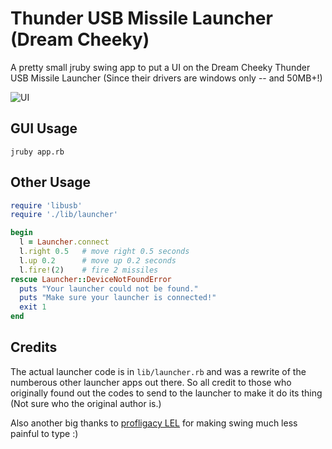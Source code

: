 # Thunder USB Missile Launcher (Dream Cheeky)

A pretty small jruby swing app to put a UI on the Dream Cheeky Thunder USB Missile Launcher (Since their drivers are windows only -- and 50MB+!)

![UI](https://raw.github.com/robhurring/thunder/master/doc/images/ui.png)

## GUI Usage

```
jruby app.rb
```

## Other Usage

```ruby
require 'libusb'
require './lib/launcher'

begin
  l = Launcher.connect
  l.right 0.5   # move right 0.5 seconds
  l.up 0.2      # move up 0.2 seconds
  l.fire!(2)    # fire 2 missiles
rescue Launcher::DeviceNotFoundError
  puts "Your launcher could not be found."
  puts "Make sure your launcher is connected!"
  exit 1
end
```

## Credits

The actual launcher code is in `lib/launcher.rb` and was a rewrite of the numberous other launcher apps out there. So all credit to those
who originally found out the codes to send to the launcher to make it do its thing (Not sure who the original author is.)

Also another big thanks to [profligacy LEL](http://ihate.rubyforge.org/profligacy/lel.html) for making swing much less painful to type :)